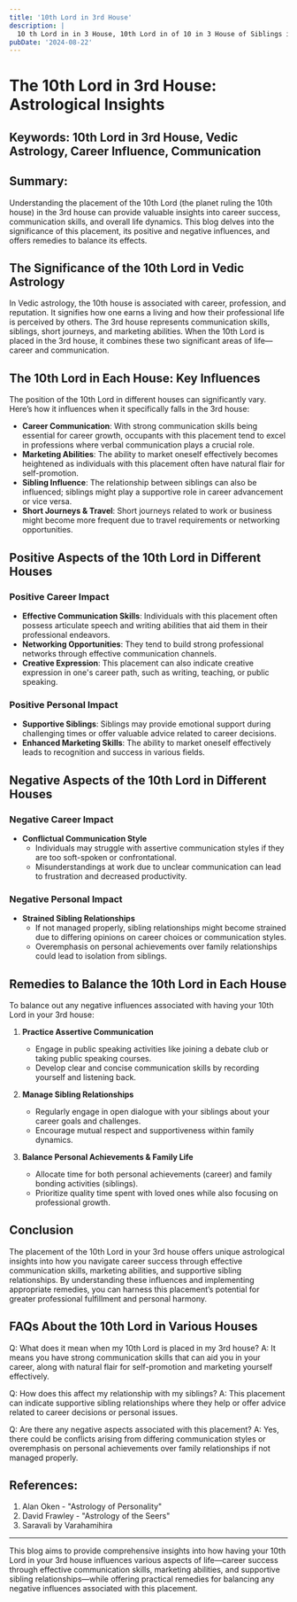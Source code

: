 ```yaml
---
title: '10th Lord in 3rd House'
description: |
  10 th Lord in in 3 House, 10th Lord in of 10 in 3 House of Siblings in Vedic astrology
pubDate: '2024-08-22'
---
```


# The 10th Lord in 3rd House: Astrological Insights

## Keywords: 10th Lord in 3rd House, Vedic Astrology, Career Influence, Communication

## Summary:
Understanding the placement of the 10th Lord (the planet ruling the 10th house) in the 3rd house can provide valuable insights into career success, communication skills, and overall life dynamics. This blog delves into the significance of this placement, its positive and negative influences, and offers remedies to balance its effects.

## The Significance of the 10th Lord in Vedic Astrology

In Vedic astrology, the 10th house is associated with career, profession, and reputation. It signifies how one earns a living and how their professional life is perceived by others. The 3rd house represents communication skills, siblings, short journeys, and marketing abilities. When the 10th Lord is placed in the 3rd house, it combines these two significant areas of life—career and communication.

## The 10th Lord in Each House: Key Influences

The position of the 10th Lord in different houses can significantly vary. Here’s how it influences when it specifically falls in the 3rd house:

- **Career Communication**: With strong communication skills being essential for career growth, occupants with this placement tend to excel in professions where verbal communication plays a crucial role.
- **Marketing Abilities**: The ability to market oneself effectively becomes heightened as individuals with this placement often have natural flair for self-promotion.
- **Sibling Influence**: The relationship between siblings can also be influenced; siblings might play a supportive role in career advancement or vice versa.
- **Short Journeys & Travel**: Short journeys related to work or business might become more frequent due to travel requirements or networking opportunities.

## Positive Aspects of the 10th Lord in Different Houses

### Positive Career Impact
- **Effective Communication Skills**: Individuals with this placement often possess articulate speech and writing abilities that aid them in their professional endeavors.
- **Networking Opportunities**: They tend to build strong professional networks through effective communication channels.
- **Creative Expression**: This placement can also indicate creative expression in one's career path, such as writing, teaching, or public speaking.

### Positive Personal Impact
- **Supportive Siblings**: Siblings may provide emotional support during challenging times or offer valuable advice related to career decisions.
- **Enhanced Marketing Skills**: The ability to market oneself effectively leads to recognition and success in various fields.

## Negative Aspects of the 10th Lord in Different Houses

### Negative Career Impact
- **Conflictual Communication Style**
    - Individuals may struggle with assertive communication styles if they are too soft-spoken or confrontational.
    - Misunderstandings at work due to unclear communication can lead to frustration and decreased productivity.

### Negative Personal Impact
- **Strained Sibling Relationships**
    - If not managed properly, sibling relationships might become strained due to differing opinions on career choices or communication styles.
    - Overemphasis on personal achievements over family relationships could lead to isolation from siblings.

## Remedies to Balance the 10th Lord in Each House

To balance out any negative influences associated with having your 10th Lord in your 3rd house:

1. **Practice Assertive Communication**
    - Engage in public speaking activities like joining a debate club or taking public speaking courses.
    - Develop clear and concise communication skills by recording yourself and listening back.

2. **Manage Sibling Relationships**
    - Regularly engage in open dialogue with your siblings about your career goals and challenges.
    - Encourage mutual respect and supportiveness within family dynamics.

3. **Balance Personal Achievements & Family Life**
    - Allocate time for both personal achievements (career) and family bonding activities (siblings).
    - Prioritize quality time spent with loved ones while also focusing on professional growth.

## Conclusion

The placement of the 10th Lord in your 3rd house offers unique astrological insights into how you navigate career success through effective communication skills, marketing abilities, and supportive sibling relationships. By understanding these influences and implementing appropriate remedies, you can harness this placement’s potential for greater professional fulfillment and personal harmony.

## FAQs About the 10th Lord in Various Houses

Q: What does it mean when my 10th Lord is placed in my 3rd house?
A: It means you have strong communication skills that can aid you in your career, along with natural flair for self-promotion and marketing yourself effectively.

Q: How does this affect my relationship with my siblings?
A: This placement can indicate supportive sibling relationships where they help or offer advice related to career decisions or personal issues.

Q: Are there any negative aspects associated with this placement?
A: Yes, there could be conflicts arising from differing communication styles or overemphasis on personal achievements over family relationships if not managed properly.

## References:

1. Alan Oken - "Astrology of Personality"
2. David Frawley - "Astrology of the Seers"
3. Saravali by Varahamihira

---

This blog aims to provide comprehensive insights into how having your 10th Lord in your 3rd house influences various aspects of life—career success through effective communication skills, marketing abilities, and supportive sibling relationships—while offering practical remedies for balancing any negative influences associated with this placement.